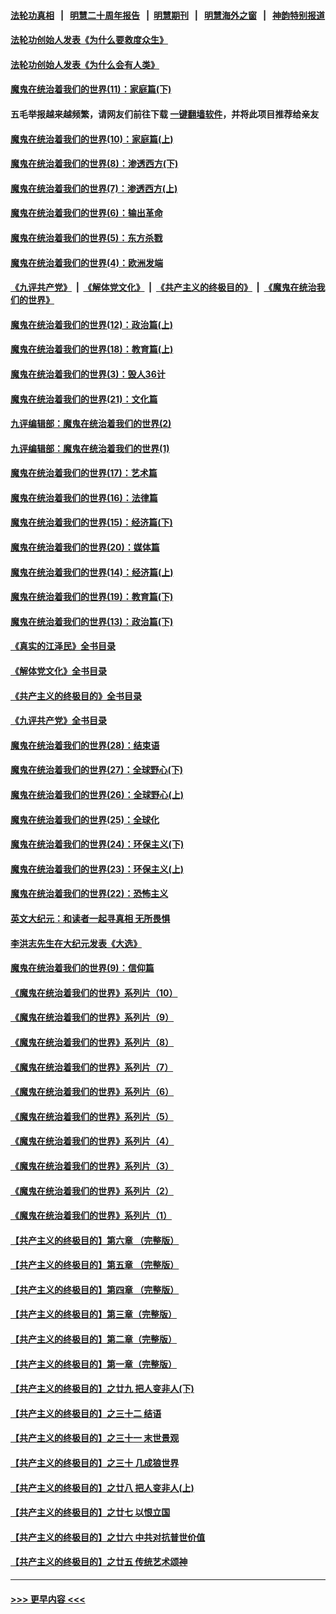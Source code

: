 #### [法轮功真相](https://github.com/gfw-breaker/truth/blob/master/README.md?t=0) &nbsp;&nbsp;|&nbsp;&nbsp; [明慧二十周年报告](https://github.com/gfw-breaker/mh-reports/blob/master/README.md?t=0) &nbsp;&nbsp;|&nbsp;&nbsp;[明慧期刊](https://github.com/gfw-breaker/mh-qikan) &nbsp;&nbsp;|&nbsp;&nbsp; [明慧海外之窗](https://github.com/gfw-breaker/mh-news/blob/master/README.md?t=0) &nbsp;&nbsp;|&nbsp;&nbsp; [神韵特别报道](https://github.com/gfw-breaker/mh-news/blob/master/shenyun.md?t=0)
#### [法轮功创始人发表《为什么要救度众生》](../pages/nsc422/n13975246.md?t=04210943) 
#### [法轮功创始人发表《为什么会有人类》](../pages/nsc422/n13912117.md?t=04210943) 
#### [魔鬼在统治着我们的世界(11)：家庭篇(下)](../pages/nsc422/n10440961.md?t=04210943) 
#### 五毛举报越来越频繁，请网友们前往下载 [一键翻墙软件](https://github.com/gfw-breaker/ssr-accounts)，并将此项目推荐给亲友
#### [魔鬼在统治着我们的世界(10)：家庭篇(上)](../pages/nsc422/n10435448.md?t=04210943) 
#### [魔鬼在统治着我们的世界(8)：渗透西方(下)](../pages/nsc422/n10429603.md?t=04210943) 
#### [魔鬼在统治着我们的世界(7)：渗透西方(上)](../pages/nsc422/n10426013.md?t=04210943) 
#### [魔鬼在统治着我们的世界(6)：输出革命](../pages/nsc422/n10421536.md?t=04210943) 
#### [魔鬼在统治着我们的世界(5)：东方杀戮](../pages/nsc422/n10417707.md?t=04210943) 
#### [魔鬼在统治着我们的世界(4)：欧洲发端](../pages/nsc422/n10414890.md?t=04210943) 
#### [《九评共产党》](https://github.com/begood0513/9ping.md/blob/master/README.md) &nbsp;|&nbsp; [《解体党文化》](../../../../jtdwh.md/blob/master/README.md)  &nbsp;|&nbsp; [《共产主义的终极目的》](../../../../gczydzjmd.md/blob/master/README.md) &nbsp;|&nbsp; [《魔鬼在统治我们的世界》](../../../../mgztzwmdsj.md/blob/master/README.md) 
#### [魔鬼在统治着我们的世界(12)：政治篇(上)](../pages/nsc422/n10444576.md?t=04210943) 
#### [魔鬼在统治着我们的世界(18)：教育篇(上)](../pages/nsc422/n10526970.md?t=04210943) 
#### [魔鬼在统治着我们的世界(3)：毁人36计](../pages/nsc422/n10411583.md?t=04210943) 
#### [魔鬼在统治着我们的世界(21)：文化篇](../pages/nsc422/n10597706.md?t=04210943) 
#### [九评编辑部：魔鬼在统治着我们的世界(2)](../pages/nsc422/n10410036.md?t=04210943) 
#### [九评编辑部：魔鬼在统治着我们的世界(1)](../pages/nsc422/n10406825.md?t=04210943) 
#### [魔鬼在统治着我们的世界(17)：艺术篇](../pages/nsc422/n10499093.md?t=04210943) 
#### [魔鬼在统治着我们的世界(16)：法律篇](../pages/nsc422/n10485969.md?t=04210943) 
#### [魔鬼在统治着我们的世界(15)：经济篇(下)](../pages/nsc422/n10469975.md?t=04210943) 
#### [魔鬼在统治着我们的世界(20)：媒体篇](../pages/nsc422/n10586579.md?t=04210943) 
#### [魔鬼在统治着我们的世界(14)：经济篇(上)](../pages/nsc422/n10457370.md?t=04210943) 
#### [魔鬼在统治着我们的世界(19)：教育篇(下)](../pages/nsc422/n10564808.md?t=04210943) 
#### [魔鬼在统治着我们的世界(13)：政治篇(下)](../pages/nsc422/n10448270.md?t=04210943) 
#### [《真实的江泽民》全书目录](../pages/nsc422/n13721399.md?t=04210943) 
#### [《解体党文化》全书目录](../pages/nsc422/n13721157.md?t=04210943) 
#### [《共产主义的终极目的》全书目录](../pages/nsc422/n13721048.md?t=04210943) 
#### [《九评共产党》全书目录](../pages/nsc422/n13708085.md?t=04210943) 
#### [魔鬼在统治着我们的世界(28)：结束语](../pages/nsc422/n10936246.md?t=04210943) 
#### [魔鬼在统治着我们的世界(27)：全球野心(下)](../pages/nsc422/n10928319.md?t=04210943) 
#### [魔鬼在统治着我们的世界(26)：全球野心(上)](../pages/nsc422/n10900318.md?t=04210943) 
#### [魔鬼在统治着我们的世界(25)：全球化](../pages/nsc422/n10788205.md?t=04210943) 
#### [魔鬼在统治着我们的世界(24)：环保主义(下)](../pages/nsc422/n10695307.md?t=04210943) 
#### [魔鬼在统治着我们的世界(23)：环保主义(上)](../pages/nsc422/n10688613.md?t=04210943) 
#### [魔鬼在统治着我们的世界(22)：恐怖主义](../pages/nsc422/n10614727.md?t=04210943) 
#### [英文大纪元：和读者一起寻真相 无所畏惧](../pages/nsc422/n12542027.md?t=04210943) 
#### [李洪志先生在大纪元发表《大选》](../pages/nsc422/n12534746.md?t=04210943) 
#### [魔鬼在统治着我们的世界(9)：信仰篇](../pages/nsc422/n10432159.md?t=04210943) 
#### [《魔鬼在统治着我们的世界》系列片（10）](../pages/nsc422/n12292670.md?t=04210943) 
#### [《魔鬼在统治着我们的世界》系列片（9）](../pages/nsc422/n12290859.md?t=04210943) 
#### [《魔鬼在统治着我们的世界》系列片（8）](../pages/nsc422/n12287445.md?t=04210943) 
#### [《魔鬼在统治着我们的世界》系列片（7）](../pages/nsc422/n12283425.md?t=04210943) 
#### [《魔鬼在统治着我们的世界》系列片（6）](../pages/nsc422/n12282314.md?t=04210943) 
#### [《魔鬼在统治着我们的世界》系列片（5）](../pages/nsc422/n12281419.md?t=04210943) 
#### [《魔鬼在统治着我们的世界》系列片（4）](../pages/nsc422/n12274024.md?t=04210943) 
#### [《魔鬼在统治着我们的世界》系列片（3）](../pages/nsc422/n12271322.md?t=04210943) 
#### [《魔鬼在统治着我们的世界》系列片（2）](../pages/nsc422/n12269049.md?t=04210943) 
#### [《魔鬼在统治着我们的世界》系列片（1）](../pages/nsc422/n12267575.md?t=04210943) 
#### [【共产主义的终极目的】第六章 （完整版）](../pages/nsc422/n11428913.md?t=04210943) 
#### [【共产主义的终极目的】第五章 （完整版）](../pages/nsc422/n11428912.md?t=04210943) 
#### [【共产主义的终极目的】第四章 （完整版）](../pages/nsc422/n11428907.md?t=04210943) 
#### [【共产主义的终极目的】第三章（完整版）](../pages/nsc422/n11428848.md?t=04210943) 
#### [【共产主义的终极目的】第二章（完整版）](../pages/nsc422/n11428831.md?t=04210943) 
#### [【共产主义的终极目的】第一章（完整版）](../pages/nsc422/n11417651.md?t=04210943) 
#### [【共产主义的终极目的】之廿九 把人变非人(下)](../pages/nsc422/n11344140.md?t=04210943) 
#### [【共产主义的终极目的】之三十二 结语](../pages/nsc422/n11360535.md?t=04210943) 
#### [【共产主义的终极目的】之三十一 末世景观](../pages/nsc422/n11351129.md?t=04210943) 
#### [【共产主义的终极目的】之三十 几成狼世界](../pages/nsc422/n11348280.md?t=04210943) 
#### [【共产主义的终极目的】之廿八 把人变非人(上)](../pages/nsc422/n11340492.md?t=04210943) 
#### [【共产主义的终极目的】之廿七 以恨立国](../pages/nsc422/n11336944.md?t=04210943) 
#### [【共产主义的终极目的】之廿六 中共对抗普世价值](../pages/nsc422/n11324785.md?t=04210943) 
#### [【共产主义的终极目的】之廿五 传统艺术颂神](../pages/nsc422/n11296396.md?t=04210943) 

----
#### [ >>> 更早内容 <<< ](../indexes/nsc422-earlier.md)
